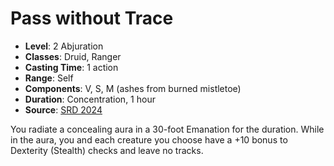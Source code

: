 # Pass without Trace

- **Level**: 2 Abjuration
- **Classes**: Druid, Ranger
- **Casting Time**: 1 action
- **Range**: Self
- **Components**: V, S, M (ashes from burned mistletoe)
- **Duration**: Concentration, 1 hour
- **Source**: [SRD 2024](../../../srds/SRD_2024.pdf)

You radiate a concealing aura in a 30-foot Emanation for the duration. While in the aura, you and each creature you choose have a +10 bonus to Dexterity (Stealth) checks and leave no tracks.


